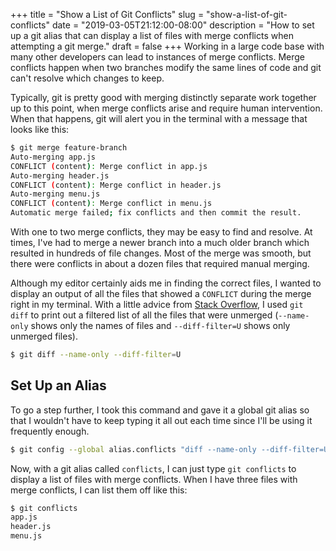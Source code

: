 +++
title = "Show a List of Git Conflicts"
slug = "show-a-list-of-git-conflicts"
date = "2019-03-05T21:12:00-08:00"
description = "How to set up a git alias that can display a list of files with merge conflicts when attempting a git merge."
draft = false
+++
Working in a large code base with many other developers can lead to instances of merge conflicts. Merge conflicts happen when two branches modify the same lines of code and git can't resolve which changes to keep.

Typically, git is pretty good with merging distinctly separate work together up to this point, when merge conflicts arise and require human intervention. When that happens, git will alert you in the terminal with a message that looks like this:

```bash
$ git merge feature-branch
Auto-merging app.js
CONFLICT (content): Merge conflict in app.js
Auto-merging header.js
CONFLICT (content): Merge conflict in header.js
Auto-merging menu.js
CONFLICT (content): Merge conflict in menu.js
Automatic merge failed; fix conflicts and then commit the result.
```
With one to two merge conflicts, they may be easy to find and resolve. At times, I've had to merge a newer branch into a much older branch which resulted in hundreds of file changes. Most of the merge was smooth, but there were conflicts in about a dozen files that required manual merging.

Although my editor certainly aids me in finding the correct files, I wanted to display an output of all the files that showed a `CONFLICT` during the merge right in my terminal. With a little advice from [Stack Overflow](https://stackoverflow.com/questions/3065650/whats-the-simplest-way-to-get-a-list-of-conflicted-files), I used `git diff` to print out a filtered list of all the files that were unmerged (`--name-only` shows only the names of files and `--diff-filter=U` shows only unmerged files).

```bash
$ git diff --name-only --diff-filter=U
```

## Set Up an Alias
To go a step further, I took this command and gave it a global git alias so that I wouldn't have to keep typing it all out each time since I'll be using it frequently enough.

```bash
$ git config --global alias.conflicts "diff --name-only --diff-filter=U"
```

Now, with a git alias called `conflicts`, I can just type `git conflicts` to display a list of files with merge conflicts. When I have three files with merge conflicts, I can list them off like this:

```bash
$ git conflicts
app.js
header.js
menu.js
```
